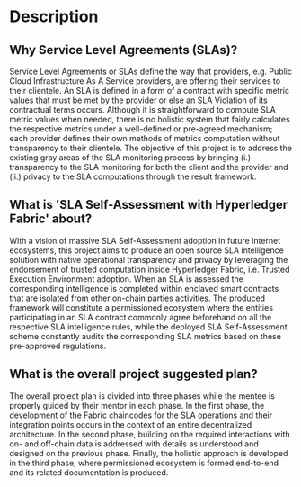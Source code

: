 # Description 

## Why Service Level Agreements (SLAs)?

Service Level Agreements or SLAs define the way that providers, e.g. Public Cloud Infrastructure As A Service providers, are offering their services to their clientele. An SLA is defined in a form of a contract with specific metric values that must be met by the provider or else an SLA Violation of its contractual terms occurs. Although it is straightforward to compute SLA metric values when needed, there is no holistic system that fairly calculates the respective metrics under a well-defined or pre-agreed mechanism; each provider defines their own methods of metrics computation without transparency to their clientele. The objective of this project is to address the existing gray areas of the SLA monitoring process by bringing (i.) transparency to the SLA monitoring for both the client and the provider and (ii.) privacy to the SLA computations through the result framework.

## What is 'SLA Self-Assessment with Hyperledger Fabric' about?

With a vision of massive SLA Self-Assessment adoption in future Internet ecosystems, this project aims to produce an open source SLA intelligence solution with native operational transparency and privacy by leveraging the endorsement of trusted computation inside Hyperledger Fabric, i.e. Trusted Execution Environment adoption. When an SLA is assessed the corresponding intelligence is completed within enclaved smart contracts that are isolated from other on-chain parties activities. The produced framework will constitute a permissioned ecosystem where the entities participating in an SLA contract commonly agree beforehand on all the respective SLA intelligence rules, while the deployed SLA Self-Assessment scheme constantly audits the corresponding SLA metrics based on these pre-approved regulations.

## What is the overall project suggested plan?

The overall project plan is divided into three phases while the mentee is properly guided by their mentor in each phase. In the first phase, the development of the Fabric chaincodes for the SLA operations and their integration points occurs in the context of an entire decentralized architecture. In the second phase, building on the required interactions with on- and off-chain data is addressed with details as understood and designed on the previous phase. Finally, the holistic approach is developed in the third phase, where permissioned ecosystem is formed end-to-end and its related documentation is produced.